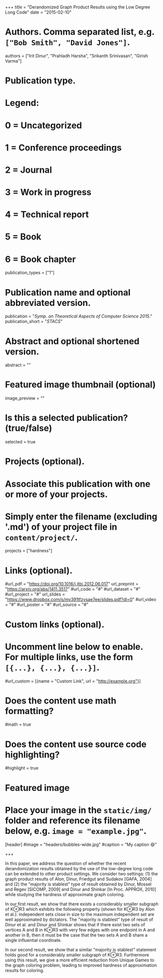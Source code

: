 +++
title = "Derandomized Graph Product Results using the Low Degree Long Code"
date = "2015-02-10"

# Authors. Comma separated list, e.g. `["Bob Smith", "David Jones"]`.
authors = ["Irit Dinur", "Prahladh Harsha", "Srikanth Srinivasan", "Girish Varma"]

# Publication type.
# Legend:
# 0 = Uncategorized
# 1 = Conference proceedings
# 2 = Journal
# 3 = Work in progress
# 4 = Technical report
# 5 = Book
# 6 = Book chapter
publication_types = ["1"]
# Publication name and optional abbreviated version.
publication = "*Symp. on Theoretical Aspects of Computer Science 2015*."
publication_short = "*STACS*"

# Abstract and optional shortened version.
abstract = ""

# Featured image thumbnail (optional)
image_preview = ""

# Is this a selected publication? (true/false)
selected = true

# Projects (optional).
#   Associate this publication with one or more of your projects.
#   Simply enter the filename (excluding '.md') of your project file in `content/project/`.
projects = ["hardness"]

# Links (optional).
#url_pdf =  "https://doi.org/10.1016/j.jtbi.2012.06.017"
url_preprint = "https://arxiv.org/abs/1411.3517"
#url_code = "#"
#url_dataset = "#"
#url_project = "#"
url_slides = "https://www.dropbox.com/s/mv391tfzysae7ee/slides.pdf?dl=0"
#url_video = "#"
#url_poster = "#"
#url_source = "#"

# Custom links (optional).
#   Uncomment line below to enable. For multiple links, use the form `[{...}, {...}, {...}]`.
#url_custom = [{name = "Custom Link", url = "http://example.org"}]

# Does the content use math formatting?
#math = true

# Does the content use source code highlighting?
#highlight = true

# Featured image
# Place your image in the `static/img/` folder and reference its filename below, e.g. `image = "example.jpg"`.
[header]
#image = "headers/bubbles-wide.jpg"
#caption = "My caption :smile:"

+++

In this paper, we address the question of whether the recent derandomization results obtained by the use of the low-degree long code can be extended to other product settings. We consider two settings: (1) the graph product results of Alon, Dinur, Friedgut and Sudakov [GAFA, 2004] and (2) the \"majority is stablest\" type of result obtained by Dinur, Mossel and Regev [SICOMP, 2009] and Dinur and Shinkar [In Proc. APPROX, 2010] while studying the hardness of approximate graph coloring. 

In our first result, we show that there exists a considerably smaller subgraph of K⊗R3 which exhibits the following property (shown for K⊗R3 by Alon et al.): independent sets close in size to the maximum independent set are well approximated by dictators. The \"majority is stablest\" type of result of Dinur et al. and Dinur and Shinkar shows that if there exist two sets of vertices A and B in K⊗R3 with very few edges with one endpoint in A and another in B, then it must be the case that the two sets A and B share a single influential coordinate. 

In our second result, we show that a similar \"majority is stablest\" statement holds good for a considerably smaller subgraph of K⊗R3. Furthermore using this result, we give a more efficient reduction from Unique Games to the graph coloring problem, leading to improved hardness of approximation results for coloring. 
